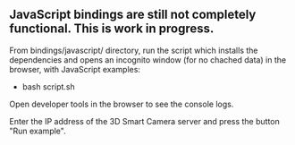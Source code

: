 ## JavaScript bindings are still not completely functional. This is work in progress.

From bindings/javascript/ directory, run the script which installs the dependencies and opens an incognito window (for no chached data) in the browser, with JavaScript examples:
* bash script.sh

Open developer tools in the browser to see the console logs.

Enter the IP address of the 3D Smart Camera server and press the button "Run example".
